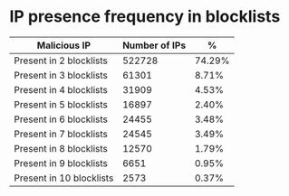 # IP presence frequency in blocklists
| Malicious IP | Number of IPs | % |
|----|----|----|
| Present in 2 blocklists | 522728 | 74.29% |
| Present in 3 blocklists | 61301 | 8.71% |
| Present in 4 blocklists | 31909 | 4.53% |
| Present in 5 blocklists | 16897 | 2.40% |
| Present in 6 blocklists | 24455 | 3.48% |
| Present in 7 blocklists | 24545 | 3.49% |
| Present in 8 blocklists | 12570 | 1.79% |
| Present in 9 blocklists | 6651 | 0.95% |
| Present in 10 blocklists | 2573 | 0.37% |
